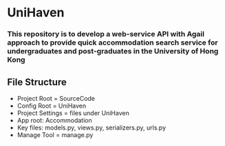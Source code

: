 # UniHaven

### This repository is to develop a web-service API with Agail approach to provide quick accommodation search service for undergraduates and post-graduates in the University of Hong Kong

## File Structure

- Project Root = SourceCode
- Config Root = UniHaven
- Project Settings = files under UniHaven
- App root: Accommodation
- Key files: models.py, views.py, serializers.py, urls.py
- Manage Tool = manage.py
